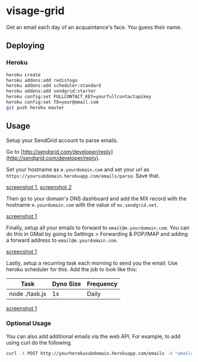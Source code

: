 # visage-grid

Get an email each day of an acquaintance's face. You guess their name.

## Deploying

### Heroku

```bash
heroku create
heroku addons:add redistogo
heroku addons:add scheduler:standard
heroku addons:add sendgrid:starter
heroku config:set FULLCONTACT_KEY=yourfullcontactapikey
heroku config:set TO=your@email.com
git push heroku master
```

## Usage

Setup your SendGrid account to parse emails.

Go to [http://sendgrid.com/developer/reply](http://sendgrid.com/developer/reply).

Set your hostname as `m.yourdomain.com` and set your url as `https://yoursubdomain.herokuapp.com/emails/parse`. Save that.

[screenshot 1](https://raw.github.com/scottmotte/visage-grid/master/readme/sendgrid-inbound-1.png), [screenshot 2](https://raw.github.com/scottmotte/visage-grid/master/readme/sendgrid-inbound-2.png)

Then go to your domain's DNS dashboard and add the MX record with the hostname `m.yourdomain.com` with the value of `mx.sendgrid.net`. 

[screenshot 1](https://raw.github.com/scottmotte/visage-grid/master/readme/sendgrid-mx-record.png)

Finally, setup all your emails to forward to `email@m.yourdomain.com`. You can do this in GMail by going to Settings > Forwarding & POP/IMAP and adding a forward address to `email@m.yourdomain.com`.

[screenshot 1](https://raw.github.com/scottmotte/visage-grid/master/readme/gmail-forward-1.jpg)

Lastly, setup a recurring task each morning to send you the email. Use heroku scheduler for this. Add the job to look like this:

|Task       | Dyno Size | Frequency |
|-----------|-----------|-----------|
|node ./task.js|  1x    | Daily     |

[screenshot 1](https://raw.github.com/scottmotte/visage-grid/master/readme/heroku-scheduler.png)

### Optional Usage

You can also add additional emails via the web API. For example, to add using curl do the following.

```bash
curl -X POST http://yourherokusubdomain.herokuapp.com/emails -d "email=you@youremail.com"
```

